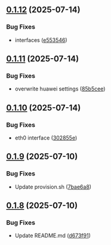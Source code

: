 ## [0.1.12](https://github.com/l4rm4nd/NAC-RPi4/compare/v0.1.11...v0.1.12) (2025-07-14)


### Bug Fixes

* interfaces ([e553546](https://github.com/l4rm4nd/NAC-RPi4/commit/e553546fb5a798d0b8a39115b8c5929ae56d68e1))

## [0.1.11](https://github.com/l4rm4nd/NAC-RPi4/compare/v0.1.10...v0.1.11) (2025-07-14)


### Bug Fixes

* overwrite huawei settings ([85b5cee](https://github.com/l4rm4nd/NAC-RPi4/commit/85b5ceea2cc4553d4acb1e0a3ee62deee0cdee8c))

## [0.1.10](https://github.com/l4rm4nd/NAC-RPi4/compare/v0.1.9...v0.1.10) (2025-07-14)


### Bug Fixes

* eth0 interface ([302855e](https://github.com/l4rm4nd/NAC-RPi4/commit/302855e67e63c1fdbf2799baaa3cf4d5bd964bf5))

## [0.1.9](https://github.com/l4rm4nd/NAC-RPi4/compare/v0.1.8...v0.1.9) (2025-07-10)


### Bug Fixes

* Update provision.sh ([7bae6a8](https://github.com/l4rm4nd/NAC-RPi4/commit/7bae6a869b4d38f29b53b248b99772c9bf0dd24c))

## [0.1.8](https://github.com/l4rm4nd/NAC-RPi4/compare/v0.1.7...v0.1.8) (2025-07-10)


### Bug Fixes

* Update README.md ([d673f91](https://github.com/l4rm4nd/NAC-RPi4/commit/d673f914b8a7b58af66d164972b7df324b6f47b1))

